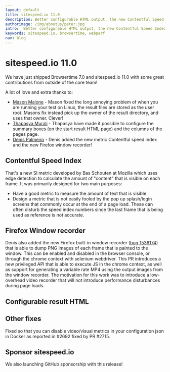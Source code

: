 ```yaml
---
layout: default
title: sitespeed.io 11.0  
description: Better configurable HTML output, the new Contentful Speed Index metric, Firefox Window recoirder and finally no root in Docker.
authorimage: /img/aboutus/peter.jpg
intro:  Better configurable HTML output, the new Contentful Speed Index metric, Firefox Window recoirder and finally no root in Docker.
keywords: sitespeed.io, browsertime, webperf
nav: blog
---
```


# sitespeed.io 11.0 

We have just shipped Browsertime 7.0 and sitespeed.io 11.0 with some great contributions from outside of the core team!

A lot of love and extra thanks to:
* [Mason Malone](https://github.com/MasonM) - Mason fixed the long annoying problem of when you are running your test on Linux, the result files are stored as the user root. Masons fix instead pick up the owner of the result directory, and uses that owner. Clever!
* [Thapasya Murali](https://github.com/thapasya-m) - Thapasya have made it possible to configure the summary boxes (on the start result HTML page) and the columns of the pages page. 
* [Denis Palmeiro](https://github.com/dpalmeiro) - Denis added the new metric Contentful speed index and the new Firefox window recorder! 

## Contentful Speed Index
That's a new SI metric developed by Bas Schouten at Mozilla which uses edge detection to calculate the amount of "content" that is visible on each frame. It was primarily designed for two main purposes: 
* Have a good metric to measure the amount of text that is visible. 
* Design a metric that is not easily fooled by the pop up splash/login screens that commonly occur at the end of a page load. These can often disturb the speed index numbers since the last frame that is being used as reference is not accurate. 

## Firefox Window recorder

Denis also added the new Firefox built-in window recorder ([bug 1536174](https://bugzilla.mozilla.org/show_bug.cgi?id=1536174)) that is able to dump PNG images of each frame that is painted to the window. This can be enabled and disabled in the browser console, or through the chrome context with selenium webdriver. This PR introduces a new privileged API that is able to execute JS in the chrome context, as well as support for generating a variable rate MP4 using the output images from the window recorder. The motivation for this work was to introduce a low-overhead video recorder that will not introduce performance disturbances during page loads.

## Configurable result HTML


## Other fixes
Fixed so that you can disable video/visual metrics in your configuration json in Docker as reported in #2692 fixed by PR #2715.

## Sponsor sitespeed.io
We also launching GitHub sponsorship with this release!